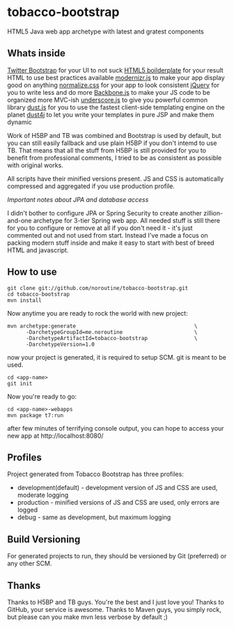 tobacco-bootstrap
=================

HTML5 Java web app archetype with latest and gratest components 

Whats inside
------------

[Twitter Bootstrap](http://twitter.github.com/bootstrap/) for your UI to not suck
[HTML5 boilderplate](http://html5boilerplate.com/) for your result HTML to use best practices available
[modernizr.js](http://modernizr.com/) to make your app display good on anything
[normalize.css](http://necolas.github.com/normalize.css/) for your app to look consistent
[jQuery](http://jquery.com/) for you to write less and do more
[Backbone.js](http://backbonejs.org/) to make your JS code to be organized more MVC-ish
[underscore.js](http://underscorejs.org/) to give you powerful common library
[dust.js](linkedin.github.com/dustjs/) for you to use the fastest client-side templating engine on the planet
[dust4j](http://dust4j.noroutine.me/) to let you write your templates in pure JSP and make them dynamic

Work of H5BP and TB was combined and Bootstrap is used by default, but you can still easily fallback and use plain H5BP if you don't intemd to use TB.
That means that all the stuff from H5BP is still provided for you to benefit from professional comments, I tried to be as consistent as possible with original works.

All scripts have their minified versions present. JS and CSS is automatically compressed and aggregated if you use production profile. 

_Important notes about JPA and database access_

I didn't bother to configure JPA or Spring Security to create another zillion-and-one archetype for 3-tier Spring web app. All needed stuff is still there for you to configure or remove at all if you don't need it - it's just commented out and not used from start. Instead I've made a focus on packing modern stuff inside and make it easy to start with best of breed HTML and javascript.

How to use
----------

    git clone git://github.com/noroutine/tobacco-bootstrap.git
    cd tobacco-bootstrap
    mvn install

Now anytime you are ready to rock the world with new project:

    mvn archetype:generate                                      \
          -DarchetypeGroupId=me.noroutine                       \
          -DarchetypeArtifactId=tobacco-bootstrap               \
          -DarchetypeVersion=1.0

now your project is generated, it is required to setup SCM. git is meant to be used.
    
    cd <app-name>
    git init

Now you're ready to go:

    cd <app-name>-webapps
    mvn package t7:run

after few minutes of terrifying console output, you can hope to access your new app at http://localhost:8080/<app-name>

Profiles
--------

Project generated from Tobacco Bootstrap has three profiles:
* development(default) - development version of JS and CSS are used, moderate logging
* production - minified versions of JS and CSS are used, only errors are logged
* debug - same as development, but maximum logging

Build Versioning
----------------

For generated projects to run, they should be versioned by Git (preferred) or any other SCM.

Thanks
------

Thanks to H5BP and TB guys. You're the best and I just love you!
Thanks to GitHub, your service is awesome. Thanks to Maven guys, you simply rock, but please can you make mvn less verbose by default ;)


